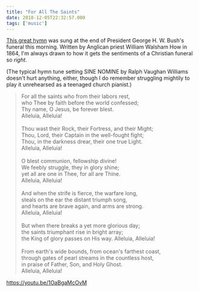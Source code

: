 ```yaml
---
title: "For All The Saints"
date: 2018-12-05T22:32:57.000
tags: ['music']
---
```


[This great hymn](https://hymnary.org/text/for_all_the_saints_who_from_their_labors) was sung at the end of President George H. W. Bush's funeral this morning. Written by Anglican priest William Walsham How in 1864, I'm always drawn to how it gets the sentiments of a Christian funeral so _right_.

(The typical hymn tune setting SINE NOMINE by Ralph Vaughan Williams doesn't hurt anything, either, though I do remember struggling mightily to play it unrehearsed as a teenaged church pianist.)

> For all the saints who from their labors rest,  
> who Thee by faith before the world confessed;  
> Thy name, O Jesus, be forever blest.  
> Alleluia, Alleluia!  
> <br/> 
> Thou wast their Rock, their Fortress, and their Might;  
> Thou, Lord, their Captain in the well-fought fight;  
> Thou, in the darkness drear, their one true Light.  
> Alleluia, Alleluia!  
> <br/> 
> O blest communion, fellowship divine!  
> We feebly struggle, they in glory shine;  
> yet all are one in Thee, for all are Thine.  
> Alleluia, Alleluia!  
> <br/> 
> And when the strife is fierce, the warfare long,  
> steals on the ear the distant triumph song,  
> and hearts are brave again, and arms are strong.  
> Alleluia, Alleluia!  
> <br/> 
> But when there breaks a yet more glorious day;  
> the saints triumphant rise in bright array;  
> the King of glory passes on His way. 
> Alleluia, Alleluia!  
> <br/> 
> From earth's wide bounds, from ocean's farthest coast,  
> through gates of pearl streams in the countless host,  
> in praise of Father, Son, and Holy Ghost.  
> Alleluia, Alleluia! 

https://youtu.be/1OaBgaMcOvM
